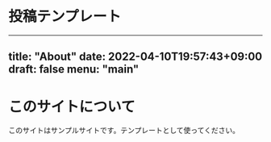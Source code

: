 # 投稿テンプレート
---
title: "About"
date: 2022-04-10T19:57:43+09:00
draft: false
menu: "main"
---

# このサイトについて

このサイトはサンプルサイトです。テンプレートとして使ってください。
